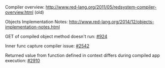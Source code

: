Compiler overview: http://www.red-lang.org/2011/05/redsystem-compiler-overview.html (old)

Objects Implementation Notes: http://www.red-lang.org/2014/12/objects-implementation-notes.html

GET of compiled object method doesn't run: [#924](https://github.com/red/red/issues/924)

Inner func capture compiler issue: [#2542](https://github.com/red/red/issues/2542)

Returned value from function defined in context differs during compiled app execution: [#2910](https://github.com/red/red/issues/2910)